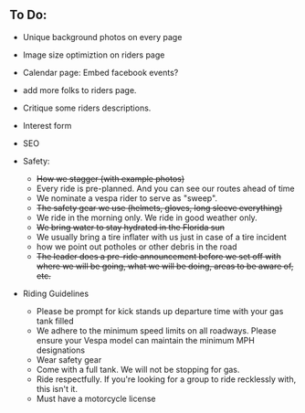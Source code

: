 ## To Do:
- Unique background photos on every page
- Image size optimiztion on riders page
- Calendar page: Embed facebook events?
- add more folks to riders page.
- Critique some riders descriptions.
- Interest form
- SEO
- Safety:
    - ~~How we stagger (with example photos)~~
    - Every ride is pre-planned. And you can see our routes ahead of time
    - We nominate a vespa rider to serve as "sweep". 
    - ~~The safety gear we use (helmets, gloves, long sleeve everything)~~
    - We ride in the morning only. We ride in good weather only.
    - ~~We bring water to stay hydrated in the Florida sun~~
    - We usually bring a tire inflater with us just in case of a tire incident
    - how we point out potholes or other debris in  the road
    - ~~The leader does a pre-ride announcement before we set off with where we will be going, what we will be doing, areas to be aware of, etc.~~

- Riding Guidelines
    - Please be prompt for kick stands up departure time with your gas tank filled 
    - We adhere to  the minimum speed limits on all roadways. Please ensure your Vespa model can maintain the minimum MPH designations
    - Wear safety gear
    - Come with a full tank. We will not be stopping for gas.
    - Ride respectfully. If you're looking for a group to ride recklessly with, this isn't it.
    - Must have a motorcycle license